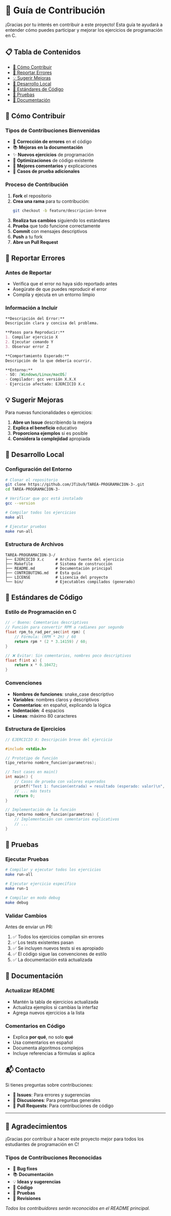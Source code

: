 # 🤝 Guía de Contribución

¡Gracias por tu interés en contribuir a este proyecto! Esta guía te ayudará a entender cómo puedes participar y mejorar los ejercicios de programación en C.

## 📋 Tabla de Contenidos

- [🎯 Cómo Contribuir](#-cómo-contribuir)
- [🐛 Reportar Errores](#-reportar-errores)
- [💡 Sugerir Mejoras](#-sugerir-mejoras)
- [🔧 Desarrollo Local](#-desarrollo-local)
- [📝 Estándares de Código](#-estándares-de-código)
- [🧪 Pruebas](#-pruebas)
- [📄 Documentación](#-documentación)

## 🎯 Cómo Contribuir

### Tipos de Contribuciones Bienvenidas

- 🐛 **Corrección de errores** en el código
- 📚 **Mejoras en la documentación**
- ✨ **Nuevos ejercicios** de programación
- 🔧 **Optimizaciones** de código existente
- 📝 **Mejores comentarios** y explicaciones
- 🧪 **Casos de prueba adicionales**

### Proceso de Contribución

1. **Fork** el repositorio
2. **Crea una rama** para tu contribución:
   ```bash
   git checkout -b feature/descripcion-breve
   ```
3. **Realiza tus cambios** siguiendo los estándares
4. **Prueba** que todo funcione correctamente
5. **Commit** con mensajes descriptivos
6. **Push** a tu fork
7. **Abre un Pull Request**

## 🐛 Reportar Errores

### Antes de Reportar

- Verifica que el error no haya sido reportado antes
- Asegúrate de que puedes reproducir el error
- Compila y ejecuta en un entorno limpio

### Información a Incluir

```markdown
**Descripción del Error:**
Descripción clara y concisa del problema.

**Pasos para Reproducir:**
1. Compilar ejercicio X
2. Ejecutar comando Y
3. Observar error Z

**Comportamiento Esperado:**
Descripción de lo que debería ocurrir.

**Entorno:**
- SO: [Windows/Linux/macOS]
- Compilador: gcc versión X.X.X
- Ejercicio afectado: EJERCICIO X.c
```

## 💡 Sugerir Mejoras

Para nuevas funcionalidades o ejercicios:

1. **Abre un Issue** describiendo la mejora
2. **Explica el beneficio** educativo
3. **Proporciona ejemplos** si es posible
4. **Considera la complejidad** apropiada

## 🔧 Desarrollo Local

### Configuración del Entorno

```bash
# Clonar el repositorio
git clone https://github.com/JTibu9/TAREA-PROGRAMACION-3-.git
cd TAREA-PROGRAMACION-3-

# Verificar que gcc está instalado
gcc --version

# Compilar todos los ejercicios
make all

# Ejecutar pruebas
make run-all
```

### Estructura de Archivos

```
TAREA-PROGRAMACION-3-/
├── EJERCICIO X.c     # Archivo fuente del ejercicio
├── Makefile          # Sistema de construcción
├── README.md         # Documentación principal
├── CONTRIBUTING.md   # Esta guía
├── LICENSE           # Licencia del proyecto
└── bin/              # Ejecutables compilados (generado)
```

## 📝 Estándares de Código

### Estilo de Programación en C

```c
// ✅ Bueno: Comentarios descriptivos
// Función para convertir RPM a radianes por segundo
float rpm_to_rad_per_sec(int rpm) {
    // Fórmula: (RPM * 2π) / 60
    return rpm * (2 * 3.14159) / 60;
}

// ❌ Evitar: Sin comentarios, nombres poco descriptivos
float f(int x) {
    return x * 0.10472;
}
```

### Convenciones

- **Nombres de funciones**: snake_case descriptivo
- **Variables**: nombres claros y descriptivos
- **Comentarios**: en español, explicando la lógica
- **Indentación**: 4 espacios
- **Líneas**: máximo 80 caracteres

### Estructura de Ejercicios

```c
// EJERCICIO X: Descripción breve del ejercicio

#include <stdio.h>

// Prototipo de función
tipo_retorno nombre_funcion(parametros);

// Test cases en main()
int main() {
    // Casos de prueba con valores esperados
    printf("Test 1: funcion(entrada) = resultado (esperado: valor)\n", ...);
    // ... más tests
    return 0;
}

// Implementación de la función
tipo_retorno nombre_funcion(parametros) {
    // Implementación con comentarios explicativos
    // ...
}
```

## 🧪 Pruebas

### Ejecutar Pruebas

```bash
# Compilar y ejecutar todos los ejercicios
make run-all

# Ejecutar ejercicio específico
make run-1

# Compilar en modo debug
make debug
```

### Validar Cambios

Antes de enviar un PR:

1. ✅ Todos los ejercicios compilan sin errores
2. ✅ Los tests existentes pasan
3. ✅ Se incluyen nuevos tests si es apropiado
4. ✅ El código sigue las convenciones de estilo
5. ✅ La documentación está actualizada

## 📄 Documentación

### Actualizar README

- Mantén la tabla de ejercicios actualizada
- Actualiza ejemplos si cambias la interfaz
- Agrega nuevos ejercicios a la lista

### Comentarios en Código

- Explica **por qué**, no solo **qué**
- Usa comentarios en español
- Documenta algoritmos complejos
- Incluye referencias a fórmulas si aplica

## 📬 Contacto

Si tienes preguntas sobre contribuciones:

- 🐛 **Issues**: Para errores y sugerencias
- 📧 **Discusiones**: Para preguntas generales
- 📝 **Pull Requests**: Para contribuciones de código

---

## 🙏 Agradecimientos

¡Gracias por contribuir a hacer este proyecto mejor para todos los estudiantes de programación en C!

### Tipos de Contribuciones Reconocidas

- 🐛 **Bug fixes**
- 📚 **Documentación**
- 💡 **Ideas y sugerencias**
- 🔧 **Código**
- 🧪 **Pruebas**
- 👀 **Revisiones**

*Todos los contribuidores serán reconocidos en el README principal.*